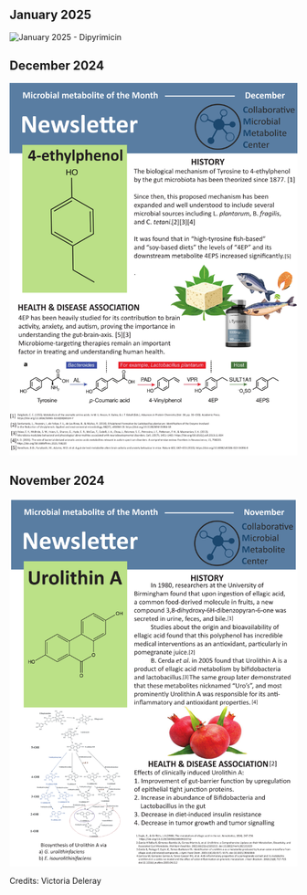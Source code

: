 ## January 2025

![January 2025 - Dipyrimicin](img/molecule_month/Jan_CMMC.svg)

## December 2024

![December 2024 - 4-ethylphenol](img/molecule_month/output.svg)

## November 2024

![November 2024 - Urolithin A](img/molecule_month/mol_month.svg)

Credits: Victoria Deleray
